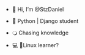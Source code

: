 - 👋 Hi, I’m @StzDaniel
- 🐍 Python | Django student
- 🔾 Chasing knowledge

- 💻 🤨Linux learner?

<!---
StzDaniel/StzDaniel is a ✨ special ✨ repository because its `README.md` (this file) appears on your GitHub profile.
You can click the Preview link to take a look at your changes.
--->
